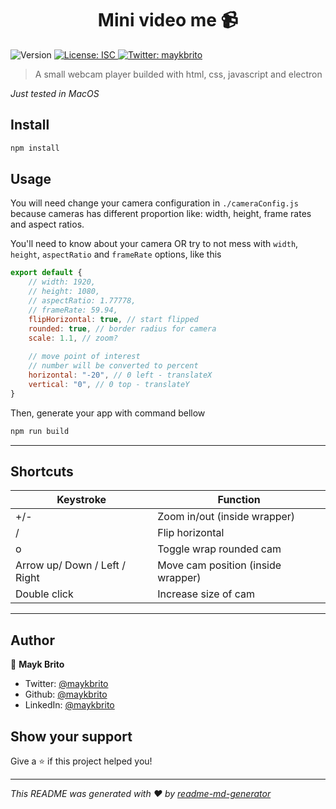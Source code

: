 <h1 align="center">Mini video me 📹</h1>
<p>
  <img alt="Version" src="https://img.shields.io/badge/version-1.0.0-blue.svg?cacheSeconds=2592000" />
  <a href="#" target="_blank">
    <img alt="License: ISC" src="https://img.shields.io/badge/License-ISC-yellow.svg" />
  </a>
  <a href="https://twitter.com/maykbrito" target="_blank">
    <img alt="Twitter: maykbrito" src="https://img.shields.io/twitter/follow/maykbrito.svg?style=social" />
  </a>
</p>

> A small webcam player builded with html, css, javascript and electron

*Just tested in MacOS*


## Install

```sh
npm install
```

## Usage

You will need change your camera configuration in `./cameraConfig.js` because cameras has different proportion like: width, height, frame rates and aspect ratios.

You'll need to know about your camera OR try to not mess with `width`, `height`, `aspectRatio` and `frameRate` options, like this

```js
export default {
    // width: 1920,
    // height: 1080,
    // aspectRatio: 1.77778,
    // frameRate: 59.94,
    flipHorizontal: true, // start flipped
    rounded: true, // border radius for camera
    scale: 1.1, // zoom?
    
    // move point of interest
    // number will be converted to percent
    horizontal: "-20", // 0 left - translateX
    vertical: "0", // 0 top - translateY
}
```

Then, generate your app with command bellow

```sh
npm run build
```

---
## Shortcuts

<table>
  <thead>
    <tr>
      <th>Keystroke</th>
      <th>Function</th>
    </tr>
  </thead>
  <tbody>
    <tr>
      <td>+/-</td>
      <td>Zoom in/out (inside wrapper)</td>
    </tr>
    <tr>
      <td>/</td>
      <td>Flip horizontal</td>
    </tr>
    <tr>
      <td>o</td>
      <td>Toggle wrap rounded cam</td>
    </tr>
    <tr>
      <td>Arrow up/ Down / Left / Right</td>
      <td>Move cam position (inside wrapper)</td>
    </tr>
    <tr>
      <td>Double click</td>
      <td>Increase size of cam</td>
    </tr>
  </tbody>
</table>

---

## Author

👤 **Mayk Brito**

* Twitter: [@maykbrito](https://twitter.com/maykbrito)
* Github: [@maykbrito](https://github.com/maykbrito)
* LinkedIn: [@maykbrito](https://linkedin.com/in/maykbrito)

## Show your support

Give a ⭐️ if this project helped you!

***
_This README was generated with ❤️ by [readme-md-generator](https://github.com/kefranabg/readme-md-generator)_